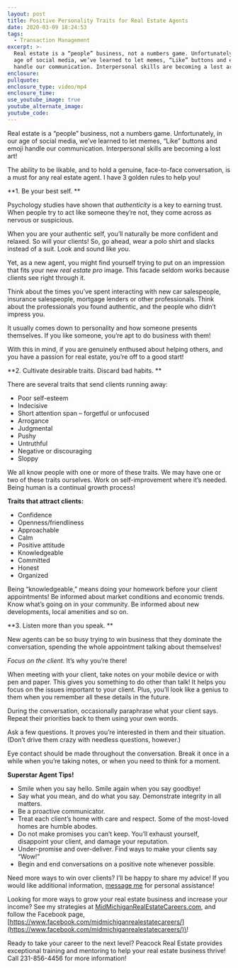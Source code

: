 ```yaml
---
layout: post
title: Positive Personality Traits for Real Estate Agents
date: 2020-03-09 18:24:53
tags:
  - Transaction Management
excerpt: >-
  Real estate is a “people” business, not a numbers game. Unfortunately, in our
  age of social media, we’ve learned to let memes, “Like” buttons and emoji
  handle our communication. Interpersonal skills are becoming a lost art!
enclosure:
pullquote:
enclosure_type: video/mp4
enclosure_time:
use_youtube_image: true
youtube_alternate_image:
youtube_code:
---
```


Real estate is a “people” business, not a numbers game. Unfortunately, in our age of social media, we’ve learned to let memes, “Like” buttons and emoji handle our communication. Interpersonal skills are becoming a lost art\!

The ability to be likable, and to hold a genuine, face-to-face conversation, is a must for any real estate agent. I have 3 golden rules to help you\!

**1\. Be your best self. **

Psychology studies have shown that *authenticity* is a key to earning trust. When people try to act like someone they’re not, they come across as nervous or suspicious.

When you are your authentic self, you’ll naturally be more confident and relaxed. So will your clients\! So, go ahead, wear a polo shirt and slacks instead of a suit. Look and sound like *you*.

Yet, as a new agent, you might find yourself trying to put on an impression that fits your new *real estate pro* image. This facade seldom works because clients see right through it.

Think about the times you’ve spent interacting with new car salespeople, insurance salespeople, mortgage lenders or other professionals. Think about the professionals you found authentic, and the people who didn’t impress you.

It usually comes down to personality and how someone presents themselves. If you like someone, you’re apt to do business with them\!

With this in mind, if you are genuinely enthused about helping others, and you have a passion for real estate, you’re off to a good start\!

**2\. Cultivate desirable traits. Discard bad habits. **

There are several traits that send clients running away:

* Poor self-esteem
* Indecisive
* Short attention span – forgetful or unfocused
* Arrogance
* Judgmental
* Pushy
* Untruthful
* Negative or discouraging
* Sloppy

We all know people with one or more of these traits. We may have one or two of these traits ourselves. Work on self-improvement where it’s needed. Being human is a continual growth process\!

**Traits that attract clients:**

* Confidence
* Openness/friendliness
* Approachable
* Calm
* Positive attitude
* Knowledgeable
* Committed
* Honest
* Organized

Being “knowledgeable,” means doing your homework before your client appointments\! Be informed about market conditions and economic trends. Know what’s going on in your community. Be informed about new developments, local amenities and so on.

**3\. Listen more than you speak. **

New agents can be so busy trying to win business that they dominate the conversation, spending the whole appointment talking about themselves\!

*Focus on the client.* It’s why you’re there\!

When meeting with your client, take notes on your mobile device or with pen and paper. This gives you something to do other than talk\! It helps you focus on the issues important to your client. Plus, you’ll look like a genius to them when you remember all these details in the future.

During the conversation, occasionally paraphrase what your client says. Repeat their priorities back to them using your own words.

Ask a few questions. It proves you’re interested in them and their situation. (Don’t drive them crazy with needless questions, however.)

Eye contact should be made throughout the conversation. Break it once in a while when you’re taking notes, or when you need to think for a moment.

**Superstar Agent Tips\!**

* Smile when you say hello. Smile again when you say goodbye\!
* Say what you mean, and do what you say. Demonstrate integrity in all matters.
* Be a proactive communicator.
* Treat each client’s home with care and respect. Some of the most-loved homes are humble abodes.
* Do not make promises you can’t keep. You’ll exhaust yourself, disappoint your client, and damage your reputation.
* Under-promise and over-deliver. Find ways to make your clients say “Wow\!”
* Begin and end conversations on a positive note whenever possible.

Need more ways to win over clients? I’ll be happy to share my advice\! If you would like additional information, [message me](https://midmichiganrealestatecareers.com/contact) for personal assistance\!

Looking for more ways to grow your real estate business and increase your income? See my strategies at [MidMichiganRealEstateCareers.com](https://midmichiganrealestatecareers.com/), and follow the Facebook page, [https://www.facebook.com/midmichiganrealestatecareers/](https://www.facebook.com/midmichiganrealestatecareers/)\!

Ready to take your career to the next level? Peacock Real Estate provides exceptional training and mentoring to help your real estate business thrive\! Call 231-856-4456 for more information\!